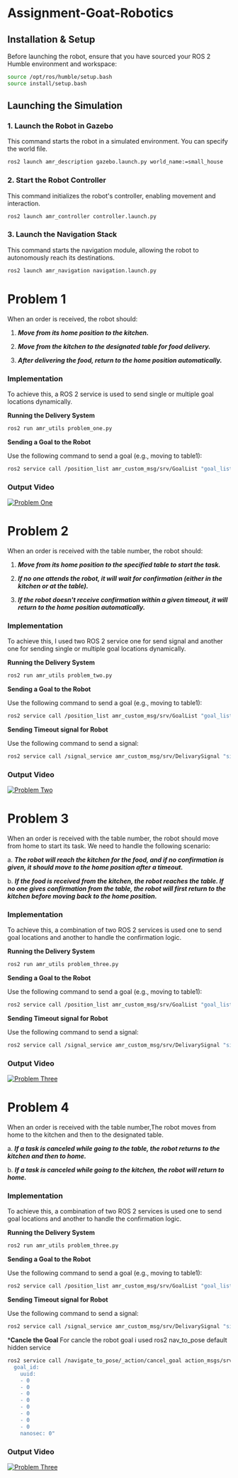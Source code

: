 # Assignment-Goat-Robotics

## Installation & Setup
Before launching the robot, ensure that you have sourced your ROS 2 Humble environment and workspace:
```bash
source /opt/ros/humble/setup.bash
source install/setup.bash
```

## Launching the Simulation

### 1. Launch the Robot in Gazebo

This command starts the robot in a simulated environment. You can specify the world file.
```bash
ros2 launch amr_description gazebo.launch.py world_name:=small_house
```
### 2. Start the Robot Controller

This command initializes the robot's controller, enabling movement and interaction.
```bash
ros2 launch amr_controller controller.launch.py
```

### 3. Launch the Navigation Stack

This command starts the navigation module, allowing the robot to autonomously reach its destinations.
```bash
ros2 launch amr_navigation navigation.launch.py
```


# Problem 1

When an order is received, the robot should:

1. ***Move from its home position to the kitchen.***

2. ***Move from the kitchen to the designated table for food delivery.***

3. ***After delivering the food, return to the home position automatically.***

### Implementation

To achieve this, a ROS 2 service is used to send single or multiple goal locations dynamically.

**Running the Delivery System**
```bash
ros2 run amr_utils problem_one.py
```
**Sending a Goal to the Robot**

Use the following command to send a goal (e.g., moving to table1):

```bash
ros2 service call /position_list amr_custom_msg/srv/GoalList "goal_list: [table1]"
```

### Output Video

[![Problem One](data/pic.png)](https://drive.google.com/file/d/1OzVE8HLD-lfVHHrgjoURyCafVJnp0MZ4/view?usp=drive_link)


# Problem 2

When an order is received with the table number, the robot should:


1. ***Move from its home position to the specified table to start the task.***

2. ***If no one attends the robot, it will wait for confirmation (either in the kitchen or at the table).***

3. ***If the robot doesn't receive confirmation within a given timeout, it will return to the home position automatically.***

### Implementation

To achieve this, I used two ROS 2 service one for send signal and another one for sending single or multiple goal locations dynamically.

**Running the Delivery System**
```bash
ros2 run amr_utils problem_two.py
```
**Sending a Goal to the Robot**

Use the following command to send a goal (e.g., moving to table1):

```bash
ros2 service call /position_list amr_custom_msg/srv/GoalList "goal_list: [table1]"
```

**Sending Timeout signal for Robot**

Use the following command to send a signal:

```bash
ros2 service call /signal_service amr_custom_msg/srv/DelivarySignal "signal: True" 
```

### Output Video


[![Problem Two](data/pic.png)](https://drive.google.com/file/d/1R61iM8AflfuBpwEZrKmjbrsb8Ob9-kjh/view?usp=drive_link)

# Problem 3

When an order is received with the table number, the robot should move from home to start its task. We need to handle the following scenario:

a. ***The robot will reach the kitchen for the food, and if no confirmation is given, it should move to the home position after a timeout.***

b. ***If the food is received from the kitchen, the robot reaches the table. If no one gives confirmation from the table, the robot will first return to the kitchen before moving back to the home position.***

### Implementation

To achieve this, a combination of two ROS 2 services is used one to send goal locations and another to handle the confirmation logic.

**Running the Delivery System**
```bash
ros2 run amr_utils problem_three.py
```
**Sending a Goal to the Robot**

Use the following command to send a goal (e.g., moving to table1):

```bash
ros2 service call /position_list amr_custom_msg/srv/GoalList "goal_list: [table1]"
```

**Sending Timeout signal for Robot**

Use the following command to send a signal:

```bash
ros2 service call /signal_service amr_custom_msg/srv/DelivarySignal "signal: True" 
```

### Output Video


[![Problem Three](data/pic.png)](https://drive.google.com/file/d/1GDcc_1moQXI8WglRCYm_roRAFF52q6jZ/view?usp=drive_link)



# Problem 4

When an order is received with the table number,The robot moves from home to the kitchen and then to the designated table.

a. ***If a task is canceled while going to the table, the robot returns to the kitchen and then to home.***

b. ***If a task is canceled while going to the kitchen, the robot will return to home.***

### Implementation

To achieve this, a combination of two ROS 2 services is used one to send goal locations and another to handle the confirmation logic.

**Running the Delivery System**
```bash
ros2 run amr_utils problem_three.py
```
**Sending a Goal to the Robot**

Use the following command to send a goal (e.g., moving to table1):

```bash
ros2 service call /position_list amr_custom_msg/srv/GoalList "goal_list: [table1]"
```

**Sending Timeout signal for Robot**

Use the following command to send a signal:

```bash
ros2 service call /signal_service amr_custom_msg/srv/DelivarySignal "signal: True" 
```

***Cancle the Goal**
For cancle the robot goal i used ros2 nav_to_pose default hidden service

```bash
ros2 service call /navigate_to_pose/_action/cancel_goal action_msgs/srv/CancelGoal "goal_info:
  goal_id:
    uuid:
    - 0
    - 0
    - 0
    - 0
    - 0
    - 0
    - 0
    - 0
    nanosec: 0"
```

### Output Video


[![Problem Three](data/pic.png)](https://drive.google.com/file/d/1IAQ5ZXA6BKtzGbQCX2fxNA5d8A53F6B-/view?usp=drive_link)

